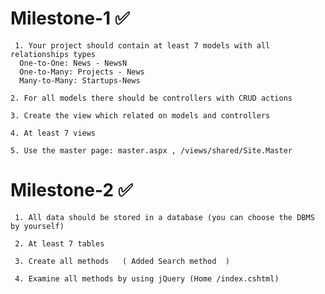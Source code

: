 
# Milestone-1 :white_check_mark:
     1. Your project should contain at least 7 models with all relationships types 
      One-to-One: News - NewsN
      One-to-Many: Projects - News
      Many-to-Many: Startups-News

    2. For all models there should be controllers with CRUD actions 
    
    3. Create the view which related on models and controllers 
    
    4. At least 7 views 
    
    5. Use the master page: master.aspx , /views/shared/Site.Master 
    
# Milestone-2 :white_check_mark:
     1. All data should be stored in a database (you can choose the DBMS by yourself)

     2. At least 7 tables

     3. Create all methods   ( Added Search method  )

     4. Examine all methods by using jQuery (Home /index.cshtml)

